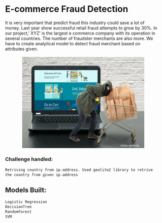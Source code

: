 # E-commerce Fraud Detection
It is very important that predict fraud this industry could save a lot of money. Last year show successful retail fraud attempts to grow by 30%.
  In our project,’ XYZ’ is the largest e commerce company with its operation in several countries. The number of fraudster merchants are  also more. We have to create analytical model to detect fraud merchant based on attributes given.
  

<p align="center">
<img src = "Image/Capture.PNG" width = 400 height=300>
</p>

### Challenge handled:
    Retriving country from ip-address. Used geolite2 library to retrive the country from given ip-address
    
 ## Models Built:
   
    Logistic Regression
    DecisionTree
    RandomForest
    SVM

